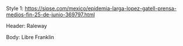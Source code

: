 Style 1: <https://sipse.com/mexico/epidemia-larga-lopez-gatell-prensa-medios-fin-25-de-junio-369797.html>

Header: Raleway

Body: Libre Franklin

